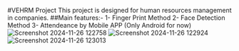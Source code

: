 #VEHRM Project 
This project is designed for human resources management in companies.
##Main features:-
1- Finger Print Method
2- Face Detection Method
3- Attendeance by Mobile APP (Only Android for now)
![Screenshot 2024-11-26 122758](https://github.com/user-attachments/assets/780b2603-c87d-40f2-9d35-a351e24dfa05)
![Screenshot 2024-11-26 122924](https://github.com/user-attachments/assets/8ef7904a-0c82-498a-8fd6-68a704bea832)
![Screenshot 2024-11-26 123013](https://github.com/user-attachments/assets/4298a0f1-ef7c-44b0-b51a-5969b91f946b)

